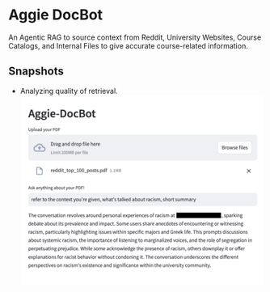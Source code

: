 # Aggie DocBot

An Agentic RAG to source context from Reddit, University Websites, Course Catalogs, and Internal Files to give accurate course-related information.

## Snapshots
- Analyzing quality of retrieval.
![](https://github.com/ramanahm1/Aggie-DocBot/blob/master/adc_1.png)
